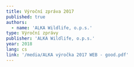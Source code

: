 ```yaml
---
title: Výroční zpráva 2017
published: true
authors:
  - name: 'ALKA Wildlife, o.p.s.'
type: Výroční zprávy
publisher: 'ALKA Wildlife, o.p.s.'
year: 2018
lang: cs
link: '/media/ALKA výročka 2017 WEB - good.pdf'
---
```

